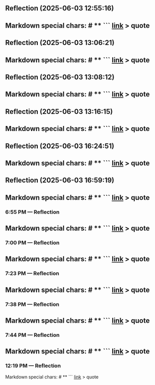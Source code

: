 

## Reflection (2025-06-03 12:55:16)

Markdown special chars: # ** ``` [link](url) > quote
---


## Reflection (2025-06-03 13:06:21)

Markdown special chars: # ** ``` [link](url) > quote
---


## Reflection (2025-06-03 13:08:12)

Markdown special chars: # ** ``` [link](url) > quote
---


## Reflection (2025-06-03 13:16:15)

Markdown special chars: # ** ``` [link](url) > quote
---


## Reflection (2025-06-03 16:24:51)

Markdown special chars: # ** ``` [link](url) > quote
---


## Reflection (2025-06-03 16:59:19)

Markdown special chars: # ** ``` [link](url) > quote
---


### 6:55 PM — Reflection

Markdown special chars: # ** ``` [link](url) > quote
---


### 7:00 PM — Reflection

Markdown special chars: # ** ``` [link](url) > quote
---


### 7:23 PM — Reflection

Markdown special chars: # ** ``` [link](url) > quote
---


### 7:38 PM — Reflection

Markdown special chars: # ** ``` [link](url) > quote
---


### 7:44 PM — Reflection

Markdown special chars: # ** ``` [link](url) > quote
---


### 12:19 PM — Reflection

Markdown special chars: # ** ``` [link](url) > quote